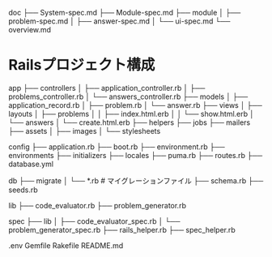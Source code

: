 doc
├── System-spec.md
├── Module-spec.md
├── module
│   ├── problem-spec.md
│   ├── answer-spec.md
│   └── ui-spec.md
└── overview.md

# Railsプロジェクト構成

app
├── controllers
│   ├── application_controller.rb
│   ├── problems_controller.rb
│   └── answers_controller.rb
├── models
│   ├── application_record.rb
│   ├── problem.rb
│   └── answer.rb
├── views
│   ├── layouts
│   ├── problems
│   │   ├── index.html.erb
│   │   └── show.html.erb
│   └── answers
│       └── create.html.erb
├── helpers
├── jobs
├── mailers
├── assets
│   ├── images
│   └── stylesheets

config
├── application.rb
├── boot.rb
├── environment.rb
├── environments
├── initializers
├── locales
├── puma.rb
├── routes.rb
├── database.yml

db
├── migrate
│   └── *.rb  # マイグレーションファイル
├── schema.rb
├── seeds.rb

lib
├── code_evaluator.rb
├── problem_generator.rb

spec
├── lib
│   ├── code_evaluator_spec.rb
│   └── problem_generator_spec.rb
├── rails_helper.rb
├── spec_helper.rb

.env
Gemfile
Rakefile
README.md

